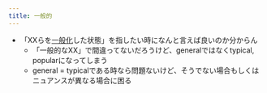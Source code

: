```yaml
---
title: 一般的
---
```


* 「XXらを[一般化](%E4%B8%80%E8%88%AC%E5%8C%96.md)した状態」を指したい時になんと言えば良いのか分からん
  * 「一般的なXX」で間違ってないだろうけど、generalではなくtypical, popularになってしまう
  * general = typicalである時なら問題ないけど、そうでない場合もしくはニュアンスが異なる場合に困る
